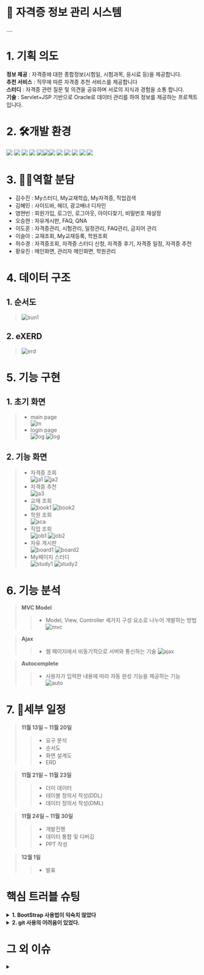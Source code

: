 # :office: 자격증 정보 관리 시스템
....
# 1. 기획 의도
**정보 제공** : 자격증에 대한 종합정보(시험일, 시험과목, 응시료 등)을 제공합니다.<br>
**추천 서비스** : 직무에 따른 자격증 추천 서비스를 제공합니다<br>
**스터디** : 자격증 관련 질문 및 의견을 공유하며 서로의 지식과 경험을 소통 합니다.<br>
**기술** : Servlet+JSP 기반으로 Oracle로 데이터 관리를 하여 정보를 제공하는 프로젝트 입니다.

# 2. 🛠개발 환경
 
<img src="https://img.shields.io/badge/Oracle-F80000?style=for-the-badge&logo=oracle&logoColor=white"> <img src="https://img.shields.io/badge/OracleDeveloper-007396?style=for-the-badge&logo=devlop&logoColor=white"> <img src="https://img.shields.io/badge/eXERD-C28F2C?style=for-the-badge&logo=exerd&logoColor=white"> <img src="https://img.shields.io/badge/window-0078D4?style=for-the-badge&logo=windows&logoColor=white"> <img src="https://img.shields.io/badge/mac-000000?style=for-the-badge&logo=macos&logoColor=white"><img src="https://img.shields.io/badge/java-007396?style=for-the-badge&logo=java&logoColor=white"><img src="https://img.shields.io/badge/Eclipse-2C2255?style=for-the-badge&logo=eclipseide&logoColor=white">
<img src="https://img.shields.io/badge/Tomcat-333333?style=for-the-badge&logo=apachetomcat&logoColor=white">
<img src="https://img.shields.io/badge/HTML-1572B6?style=for-the-badge&logo=html5&logoColor=white">
<img src="https://img.shields.io/badge/CSS-E34F26?style=for-the-badge&logo=css3&logoColor=white">
<img src="https://img.shields.io/badge/JS-F7DF1E?style=for-the-badge&logo=javascript&logoColor=white">
<img src="https://img.shields.io/badge/jQuery-0769AD?style=for-the-badge&logo=jquery&logoColor=white">

# 3. 👯‍♂️역할 분담
- 김수진 : My스터디, My교재학습, My자격증, 직업검색<br>
- 김혜민 : 사이드바, 헤더, 광고배너 디자인<br>
- 염현빈 : 회원가입, 로그인, 로그아웃, 아이디찾기, 비밀번호 재설정<br>
- 오승현 : 자유게시판, FAQ, QNA <br>
- 이도훈 : 자격증관리, 시험관리, 일정관리, FAQ관리, 금지어 관리<br>
- 이슬아 : 교재조회, My교재등록, 학원조회<br>
- 허수경 : 자격증조회, 자격증 스터디 신청, 자격증 후기, 자격증 일정, 자격증 추천<br>
- 황유진 : 메인화면, 관리자 메인화면, 학원관리<br>

# 4. 데이터 구조
## 1. 순서도
> ![sun1](./images/sun.png)

## 2. eXERD
> ![erd](./images/erd.png)

# 5. 기능 구현
## 1. 초기 화면
> - main page <br>
> ![m](./images/main.png)
> - login page <br>
> ![log](./images/log.png)
> ![log](./images/join.png)

## 2. 기능 화면
> - 자격증 조회<br>
> ![ja1](./images/ja1.png)
> ![ja2](./images/ja2.png)
> - 자격증 추천<br>
> ![ja3](./images/ja3.png)
> - 교재 조회<br>
> ![book1](./images/book1.png)
> ![book2](./images/book2.png)
> - 학원 조회<br>
> ![aca](./images/aca1.png)
> - 직업 조회<br>
> ![job1](./images/job1.png)
> ![job2](./images/job2.png)
> - 자유 게시판 <br>
> ![board1](./images/board1.png)
> ![board2](./images/board2.png)
> - My페이지 스터디 <br>
> ![study1](./images/study1.png)
> ![study2](./images/study2.png)

# 6. 기능 분석
> <strong>MVC Model</strong><br>
>> - Model, View, Controller 세가지 구성 요소로 나누어 개발하는 방법
>> ![mvc](./images/mvc.png)

> <strong>Ajax</strong><br>
>> - 웹 페이지에서 비동기적으로 서버와 통신하는 기술
>> ![ajax](./images/ajax.png)

> <strong>Autocomplete</strong><br>
>> - 사용자가 입력한 내용에 따라 자동 완성 기능을 제공하는 기능
>> ![auto](./images/auto.png)

# 7. 📜세부 일정
> <strong>11월 13일 ~ 11월 20일</strong><br>
>> - 요구 분석
>> - 순서도
>> - 화면 설계도
>> - ERD<br>

> <strong>11월 21일 ~ 11월 23일</strong><br>
>> - 더미 데이터 
>> - 테이블 정의서 작성(DDL)
>> - 데이터 정의서 작성(DML)<br>

> <strong>11월 24일 ~ 11월 30일</strong><br>
>> - 개발진행
>> - 데이터 통합 및 디버깅
>> - PPT 작성<br>

> <strong>12월 1일</strong><br>
>> - 발표 <br>
  
  # 핵심 트러블 슈팅
<details>
<summary> <strong>1. BootStrap 사용법이 익숙치 않았다</strong> </summary>
  - 부트스트랩으로 짜여있는 템플릿을 사용했는데 익숙하지 않아 사용하고 가공 하는데 어려움이 있었다.<br>클래스명칭으로 css처리를 할 수 있고 다양한 템플릿을 제공하여 쉽고 빠르게 view를 만들 수 있었다.<br><br>
</details>
<details>
<summary> <strong>2. git 사용의 어려움이 있었다.</strong> </summary>
  - 개인 브랜치 생성 후 main에 merge하는 방식으로 진행 했는데 servlet Controller의 명칭이 겹치는 부분이있어 일일이 확인 후 merge를 진행 했다.<br><br>
</details>

# 그 외 이슈
<details>
<summary><strong>
  </strong> </summary>
 <br>
</details>
  
  

  

